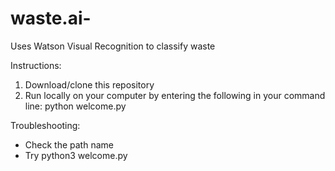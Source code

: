 # waste.ai-
Uses Watson Visual Recognition to classify waste 

Instructions: 
1. Download/clone this repository 
2. Run locally on your computer by entering the following in your command line: python welcome.py 

Troubleshooting: 
- Check the path name
- Try python3 welcome.py 
